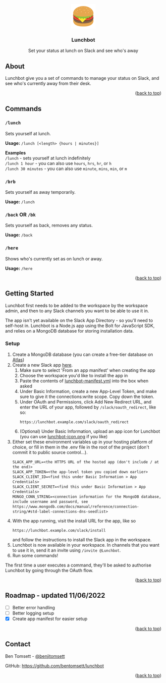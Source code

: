 <div id="top"></div>

<br />
<div align="center">
  <img src="https://raw.githubusercontent.com/BenTomsett/lunchbot/main/lunchbot-icon.png" alt="Lunchbot logo" width="80" height="80">

<h3 align="center">Lunchbot</h3>
  <p align="center">
    Set your status at lunch on Slack and see who's away
  </p>
</div>


## About
Lunchbot give you a set of commands to manage your status on Slack, and see who's currently away from their desk.

<p align="right">(<a href="#top">back to top</a>)</p>

## Commands

### `/lunch`
Sets yourself at lunch.

**Usage:** `/lunch [<length> {hours | minutes}] `

**Examples**<br/>
`/lunch` - sets yourself at lunch indefinitely<br/>
`/lunch 1 hour` - you can also use `hours`, `hrs`, `hr`, or `h`</br>
`/lunch 30 minutes` - you can also use `minute`, `mins`, `min`, or `m`</br>

### `/brb`
Sets yourself as away temporarily.

**Usage:** `/lunch`

### `/back` OR `/bk`
Sets yourself as back, removes any status.

**Usage:** `/back`

### `/here`
Shows who's currently set as on lunch or away.

**Usage:** `/here`

<p align="right">(<a href="#top">back to top</a>)</p>

## Getting Started
Lunchbot first needs to be added to the workspace by the workspace admin, and then to any Slack channels you want to be able to use it in.

The app isn't yet available on the Slack App Directory - so you'll need to self-host in. Lunchbot is a Node.js app using the Bolt for JavaScript SDK, and relies on a MongoDB database for storing installation data.

### Setup
1) Create a MongoDB database (you can create a free-tier database on [Atlas](https://www.mongodb.com/atlas/database))
2) Create a new Slack app [here](https://api.slack.com/apps?new_app=1).
   1) Make sure to select 'From an app manifest' when creating the app
   2) Choose the workspace you'd like to install the app in
   3) Paste the contents of [lunchbot-manifest.yml](https://raw.githubusercontent.com/BenTomsett/lunchbot/main/lunchbot-manifest.yml) into the box when asked
   4) Under Basic Information, create a new App-Level Token, and make sure to give it the connections:write scope. Copy down the token.
   5) Under OAuth and Permissions, click Add New Redirect URL, and enter the URL of your app, followed by `/slack/oauth_redirect`, like so:
         ```
         https://lunchbot.example.com/slack/oauth_redirect
         ```
   6) (Optional) Under Basic Information, upload an app icon for Lunchbot (you can use [lunchbot-icon.png](https://raw.githubusercontent.com/BenTomsett/lunchbot/main/lunchbot-icon.png) if you like)
3) Either set these environment variables up in your hosting platform of choice, or fill in them in the .env file in the root of the project (don't commit it to public source control...).
    ```dotenv
    SLACK_APP_URL=<the HTTPS URL of the hosted app (don't include / at the end)>
    SLACK_APP_TOKEN=<the app-level token you copied down earlier>
    SLACK_CLIENT_ID=<find this under Basic Information > App Credentials>
    SLACK_CLIENT_SECRET=<find this under Basic Information > App Credentials>
    MONGO_CONN_STRING=<connection information for the MongoDB database, include username and password, see https://www.mongodb.com/docs/manual/reference/connection-string/#std-label-connections-dns-seedlist>
    ```
4) With the app running, visit the install URL for the app, like so
   ```
   https://lunchbot.example.com/slack/install
   ```
   and follow the instructions to install the Slack app in the workspace.
5) Lunchbot is now available in your workspace. In channels that you want to use it in, send it an invite using `/invite @Lunchbot`.
6) Run some commands!

The first time a user executes a command, they'll be asked to authorise Lunchbot by going through the OAuth flow.

<p align="right">(<a href="#top">back to top</a>)</p>

## Roadmap - updated 11/06/2022
- [ ] Better error handling
- [ ] Better logging setup
- [x] Create app manifest for easier setup

<p align="right">(<a href="#top">back to top</a>)</p>

## Contact
Ben Tomsett - [@benjitomsett](https://twitter.com/benjitomsett)

GitHub: https://github.com/bentomsett/lunchbot

<p align="right">(<a href="#top">back to top</a>)</p>

